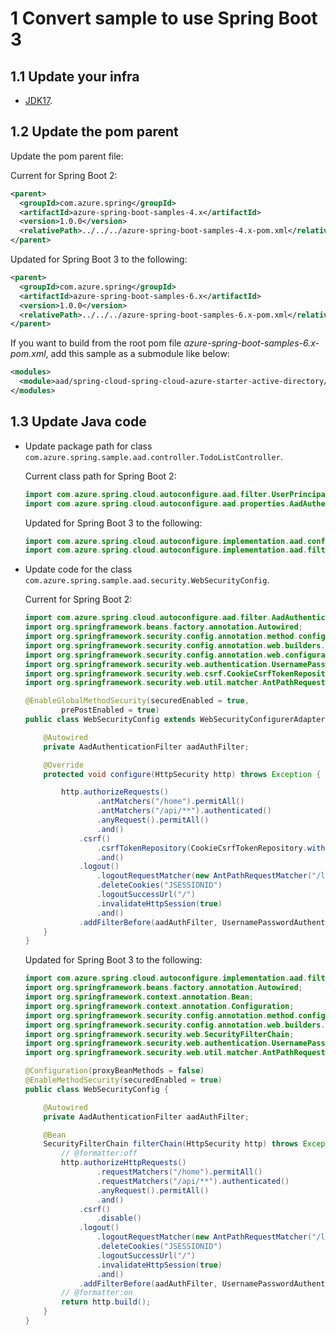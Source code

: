 # 1 Convert sample to use Spring Boot 3

## 1.1 Update your infra

- [JDK17](https://www.oracle.com/java/technologies/downloads/).

## 1.2 Update the pom parent

Update the pom parent file:

Current for Spring Boot 2:
   ```xml
   <parent>
     <groupId>com.azure.spring</groupId>
     <artifactId>azure-spring-boot-samples-4.x</artifactId>
     <version>1.0.0</version>
     <relativePath>../../../azure-spring-boot-samples-4.x-pom.xml</relativePath>
   </parent>
   ```

Updated for Spring Boot 3 to the following:
   ```xml
   <parent>
     <groupId>com.azure.spring</groupId>
     <artifactId>azure-spring-boot-samples-6.x</artifactId>
     <version>1.0.0</version>
     <relativePath>../../../azure-spring-boot-samples-6.x-pom.xml</relativePath>
   </parent>
   ```

If you want to build from the root pom file *azure-spring-boot-samples-6.x-pom.xml*, add this sample as a submodule like below:

   ```xml
   <modules>
     <module>aad/spring-cloud-spring-cloud-azure-starter-active-directory/aad-resource-server-by-filter</module>
   </modules>
   ```

## 1.3 Update Java code

- Update package path for class `com.azure.spring.sample.aad.controller.TodoListController`.

    Current class path for Spring Boot 2:

    ```java
    import com.azure.spring.cloud.autoconfigure.aad.filter.UserPrincipal;
    import com.azure.spring.cloud.autoconfigure.aad.properties.AadAuthenticationProperties;
    ```

    Updated for Spring Boot 3 to the following:

    ```java
    import com.azure.spring.cloud.autoconfigure.implementation.aad.configuration.properties.AadAuthenticationProperties;
    import com.azure.spring.cloud.autoconfigure.implementation.aad.filter.UserPrincipal;
    ```

- Update code for the class `com.azure.spring.sample.aad.security.WebSecurityConfig`.

    Current for Spring Boot 2:
    
    ```java
    import com.azure.spring.cloud.autoconfigure.aad.filter.AadAuthenticationFilter;
    import org.springframework.beans.factory.annotation.Autowired;
    import org.springframework.security.config.annotation.method.configuration.EnableGlobalMethodSecurity;
    import org.springframework.security.config.annotation.web.builders.HttpSecurity;
    import org.springframework.security.config.annotation.web.configuration.WebSecurityConfigurerAdapter;
    import org.springframework.security.web.authentication.UsernamePasswordAuthenticationFilter;
    import org.springframework.security.web.csrf.CookieCsrfTokenRepository;
    import org.springframework.security.web.util.matcher.AntPathRequestMatcher;
    
    @EnableGlobalMethodSecurity(securedEnabled = true,
            prePostEnabled = true)
    public class WebSecurityConfig extends WebSecurityConfigurerAdapter {
    
        @Autowired
        private AadAuthenticationFilter aadAuthFilter;
    
        @Override
        protected void configure(HttpSecurity http) throws Exception {
    
            http.authorizeRequests()
                    .antMatchers("/home").permitAll()
                    .antMatchers("/api/**").authenticated()
                    .anyRequest().permitAll()
                    .and()
                .csrf()
                    .csrfTokenRepository(CookieCsrfTokenRepository.withHttpOnlyFalse())
                    .and()
                .logout()
                    .logoutRequestMatcher(new AntPathRequestMatcher("/logout"))
                    .deleteCookies("JSESSIONID")
                    .logoutSuccessUrl("/")
                    .invalidateHttpSession(true)
                    .and()
                .addFilterBefore(aadAuthFilter, UsernamePasswordAuthenticationFilter.class);
        }
    }
    ```
    
    Updated for Spring Boot 3 to the following:
    
    ```java
    import com.azure.spring.cloud.autoconfigure.implementation.aad.filter.AadAuthenticationFilter;
    import org.springframework.beans.factory.annotation.Autowired;
    import org.springframework.context.annotation.Bean;
    import org.springframework.context.annotation.Configuration;
    import org.springframework.security.config.annotation.method.configuration.EnableMethodSecurity;
    import org.springframework.security.config.annotation.web.builders.HttpSecurity;
    import org.springframework.security.web.SecurityFilterChain;
    import org.springframework.security.web.authentication.UsernamePasswordAuthenticationFilter;
    import org.springframework.security.web.util.matcher.AntPathRequestMatcher;
    
    @Configuration(proxyBeanMethods = false)
    @EnableMethodSecurity(securedEnabled = true)
    public class WebSecurityConfig {
    
        @Autowired
        private AadAuthenticationFilter aadAuthFilter;
    
        @Bean
        SecurityFilterChain filterChain(HttpSecurity http) throws Exception {
            // @formatter:off
            http.authorizeHttpRequests()
                    .requestMatchers("/home").permitAll()
                    .requestMatchers("/api/**").authenticated()
                    .anyRequest().permitAll()
                    .and()
                .csrf()
                    .disable()
                .logout()
                    .logoutRequestMatcher(new AntPathRequestMatcher("/logout"))
                    .deleteCookies("JSESSIONID")
                    .logoutSuccessUrl("/")
                    .invalidateHttpSession(true)
                    .and()
                .addFilterBefore(aadAuthFilter, UsernamePasswordAuthenticationFilter.class);
            // @formatter:on
            return http.build();
        }
    }
    ```
